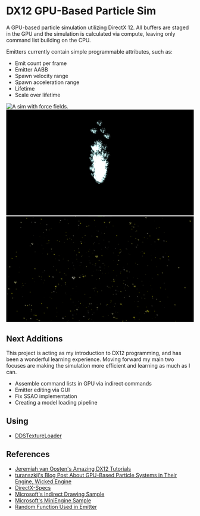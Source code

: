 # DX12 GPU-Based Particle Sim

A GPU-based particle simulation utilizing DirectX 12. All buffers are staged in the GPU and the simulation is calculated via compute, leaving only command list building on the CPU.

Emitters currently contain simple programmable attributes, such as:
* Emit count per frame
* Emitter AABB
* Spawn velocity range
* Spawn acceleration range
* Lifetime
* Scale over lifetime

<img src="https://github.com/lukephilipps/lukephilipps/blob/351258d83017ff3066882d1308b2a0d4a46341a1/Particles_1.gif" alt="A sim with force fields." width="776"/>
<img src="https://github.com/lukephilipps/lukephilipps/blob/fd41e33bd5a7605da1c1f272e32a44428d43d031/Particles_0.gif" alt="A simulation of a torch." width="776"/>
<img src="https://github.com/lukephilipps/lukephilipps/blob/fd41e33bd5a7605da1c1f272e32a44428d43d031/Particles.png" alt="Image of the simulation." width="776"/>

## Next Additions
This project is acting as my introduction to DX12 programming, and has been a wonderful learning experience. Moving forward my main two focuses are making the simulation more efficient and learning as much as I can.
* Assemble command lists in GPU via indirect commands
* Emitter editing via GUI
* Fix SSAO implementation
* Creating a model loading pipeline

## Using
* [DDSTextureLoader](https://github.com/microsoft/DirectXTK12/wiki/DDSTextureLoader)

## References
* [Jeremiah van Oosten's Amazing DX12 Tutorials](https://www.3dgep.com/category/graphics-programming/directx/directx-12/)
* [turanszkij's Blog Post About GPU-Based Particle Systems in Their Engine, Wicked Engine](https://wickedengine.net/2017/11/gpu-based-particle-simulation/)
* [DirectX-Specs](https://microsoft.github.io/DirectX-Specs/)
* [Microsoft's Indirect Drawing Sample](https://github.com/microsoft/DirectX-Graphics-Samples/tree/master/Samples/Desktop/D3D12ExecuteIndirect)
* [Microsoft's MiniEngine Sample](https://github.com/microsoft/DirectX-Graphics-Samples/tree/master/MiniEngine)
* [Random Function Used in Emitter](https://stackoverflow.com/questions/5149544/can-i-generate-a-random-number-inside-a-pixel-shader)
